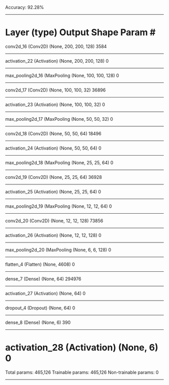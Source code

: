 Accuracy:  92.28%

_________________________________________________________________
Layer (type)                 Output Shape              Param #   
=================================================================
conv2d_16 (Conv2D)           (None, 200, 200, 128)     3584      
_________________________________________________________________
activation_22 (Activation)   (None, 200, 200, 128)     0         
_________________________________________________________________
max_pooling2d_16 (MaxPooling (None, 100, 100, 128)     0         
_________________________________________________________________
conv2d_17 (Conv2D)           (None, 100, 100, 32)      36896     
_________________________________________________________________
activation_23 (Activation)   (None, 100, 100, 32)      0         
_________________________________________________________________
max_pooling2d_17 (MaxPooling (None, 50, 50, 32)        0         
_________________________________________________________________
conv2d_18 (Conv2D)           (None, 50, 50, 64)        18496     
_________________________________________________________________
activation_24 (Activation)   (None, 50, 50, 64)        0         
_________________________________________________________________
max_pooling2d_18 (MaxPooling (None, 25, 25, 64)        0         
_________________________________________________________________
conv2d_19 (Conv2D)           (None, 25, 25, 64)        36928     
_________________________________________________________________
activation_25 (Activation)   (None, 25, 25, 64)        0         
_________________________________________________________________
max_pooling2d_19 (MaxPooling (None, 12, 12, 64)        0         
_________________________________________________________________
conv2d_20 (Conv2D)           (None, 12, 12, 128)       73856     
_________________________________________________________________
activation_26 (Activation)   (None, 12, 12, 128)       0         
_________________________________________________________________
max_pooling2d_20 (MaxPooling (None, 6, 6, 128)         0         
_________________________________________________________________
flatten_4 (Flatten)          (None, 4608)              0         
_________________________________________________________________
dense_7 (Dense)              (None, 64)                294976    
_________________________________________________________________
activation_27 (Activation)   (None, 64)                0         
_________________________________________________________________
dropout_4 (Dropout)          (None, 64)                0         
_________________________________________________________________
dense_8 (Dense)              (None, 6)                 390       
_________________________________________________________________
activation_28 (Activation)   (None, 6)                 0         
=================================================================
Total params: 465,126
Trainable params: 465,126
Non-trainable params: 0
_________________________________________________________________
